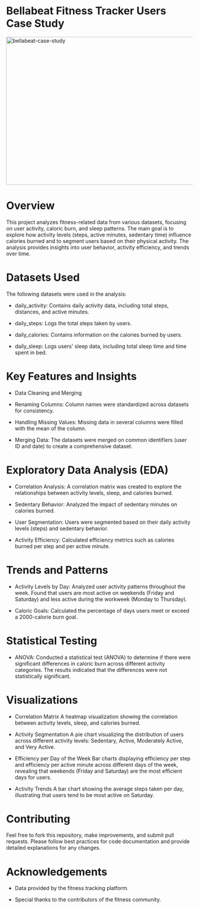 # Bellabeat Fitness Tracker Users  Case Study
<img src="https://github.com/tanvir-data-science/Fitness-Tracker-Users-Case-Study/blob/main/bellabeat-case.study.png" alt="bellabeat-case-study" width="1200" height="400">

# Overview
This project analyzes fitness-related data from various datasets, focusing on user activity, caloric burn, and sleep patterns. The main goal is to explore how activity levels (steps, active minutes, sedentary time) influence calories burned and to segment users based on their physical activity. The analysis provides insights into user behavior, activity efficiency, and trends over time.

# Datasets Used
The following datasets were used in the analysis:

* daily_activity: Contains daily activity data, including total steps, distances, and active minutes.

* daily_steps: Logs the total steps taken by users.

* daily_calories: Contains information on the calories burned by users.

* daily_sleep: Logs users' sleep data, including total sleep time and time spent in bed.

# Key Features and Insights
* Data Cleaning and Merging
* Renaming Columns: Column names were standardized across datasets for consistency.

* Handling Missing Values: Missing data in several columns were filled with the mean of the column.

* Merging Data: The datasets were merged on common identifiers (user ID and date) to create a comprehensive dataset.

# Exploratory Data Analysis (EDA)
* Correlation Analysis: A correlation matrix was created to explore the relationships between activity levels, sleep, and calories burned.

* Sedentary Behavior: Analyzed the impact of sedentary minutes on calories burned.

* User Segmentation: Users were segmented based on their daily activity levels (steps) and sedentary behavior.

* Activity Efficiency: Calculated efficiency metrics such as calories burned per step and per active minute.

# Trends and Patterns
* Activity Levels by Day: Analyzed user activity patterns throughout the week. Found that users are most active on weekends (Friday and Saturday) and less active during the workweek (Monday to Thursday).

* Caloric Goals: Calculated the percentage of days users meet or exceed a 2000-calorie burn goal.

# Statistical Testing
* ANOVA: Conducted a statistical test (ANOVA) to determine if there were significant differences in caloric burn across different activity categories. The results indicated that the differences were not statistically significant.

# Visualizations
* Correlation Matrix
A heatmap visualization showing the correlation between activity levels, sleep, and calories burned.

* Activity Segmentation
A pie chart visualizing the distribution of users across different activity levels: Sedentary, Active, Moderately Active, and Very Active.

* Efficiency per Day of the Week
Bar charts displaying efficiency per step and efficiency per active minute across different days of the week, revealing that weekends (Friday and Saturday) are the most efficient days for users.

* Activity Trends
A bar chart showing the average steps taken per day, illustrating that users tend to be most active on Saturday.

# Contributing
Feel free to fork this repository, make improvements, and submit pull requests. Please follow best practices for code documentation and provide detailed explanations for any changes.

# Acknowledgements

* Data provided by the fitness tracking platform.

* Special thanks to the contributors of the fitness community.
